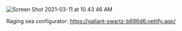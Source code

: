 ![Screen Shot 2021-03-11 at 10 43 46 AM](https://user-images.githubusercontent.com/27746994/110837909-af03eb00-8256-11eb-825b-d8d894f09cea.png)

Raging sea configurator: https://gallant-swartz-b696d6.netlify.app/
